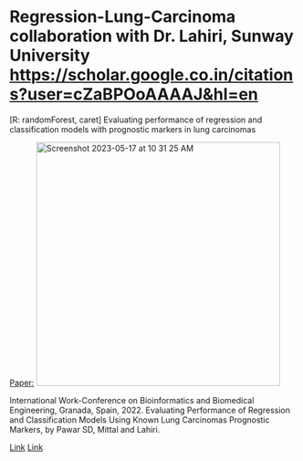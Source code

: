 # Regression-Lung-Carcinoma collaboration with Dr. Lahiri, Sunway University https://scholar.google.co.in/citations?user=cZaBPOoAAAAJ&hl=en
[R: randomForest, caret]
Evaluating performance of regression and classification models with prognostic markers in lung carcinomas


[Paper:](https://link.springer.com/chapter/10.1007/978-3-031-07802-6_35?noAccess=true)
<img width="427" alt="Screenshot 2023-05-17 at 10 31 25 AM" src="https://github.com/spawar2/Regression-Lung-Carcinoma/assets/25118302/32585821-8b43-4b5f-b755-a4c8ab7c2002">

International Work-Conference on Bioinformatics and Biomedical Engineering, Granada, Spain, 2022. Evaluating Performance of Regression and Classification Models Using Known Lung Carcinomas Prognostic Markers, by Pawar SD, Mittal and Lahiri.

[Link](https://iwbbio.ugr.es/IWBBIO_2022_PROGRAM.pdf)
[Link](https://www.claflin-computation.com/lab-journey?pgid=ktmii98q-5e06163d-8631-4535-940a-01fe508a9523)
